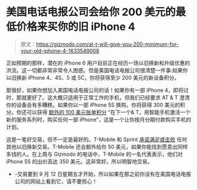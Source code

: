 # 美国电话电报公司会给你 200 美元的最低价格来买你的旧 iPhone 4

> 原文：<https://gizmodo.com/at-t-will-give-you-200-minimum-for-your-old-iphone-4-1633549008>

正如预期的那样，潜在的 iPhone 6 用户目前正在经历一场以旧换新和升级优惠的洪流。这一切都非常非常令人困惑。但是美国电话电报公司很清楚一件事:如果你以旧换新 iPhone 4、4S、5 或 5C，你将获得至少 200 美元的新设备积分。

那很好，如果你想加入美国电话电报公司的话！如果你有一部 iPhone 4，即将过时，那就更好了。这大概只适用于正常工作的手机，但我们已经要求 AT & T 澄清你的设备会有多糟糕。如果你以一部 iPhone 5S 换购，你将获得 300 美元的积分。你还可以获得 [额外的 100 美元账单积分](http://www.att.com/shop/wireless/next.html#fbid=anRaz_uuKCM) “在下一个& T，用智能手机激活一个新的服务系列时，购买任何一部 iPhone”，这是一个让你按月分期付款购买手机的计划。

这是一笔好交易，但不一定是最好的。T-Mobile 和 Sprint [承诺满足或击败](http://www.bloomberg.com/news/2014-09-08/t-mobile-to-beat-rivals-trade-in-offers-as-new-iphone-nears.html) 任何其他以旧换新交易。T-Mobile 还会额外给你 50 美元，如果你能找到愿意出同样多钱的人。在上周与 Gizmodo 的电话中，T-Mobile 的一名代表表示，他们对 iPhone 5S 的出价高达 350 美元。这非常好。所以明智地交易。

* -交易要到 9 月 12 日星期五才开始，所以如果在那之前你没有在美国电话电报公司的网站上看到它，请不要担心！